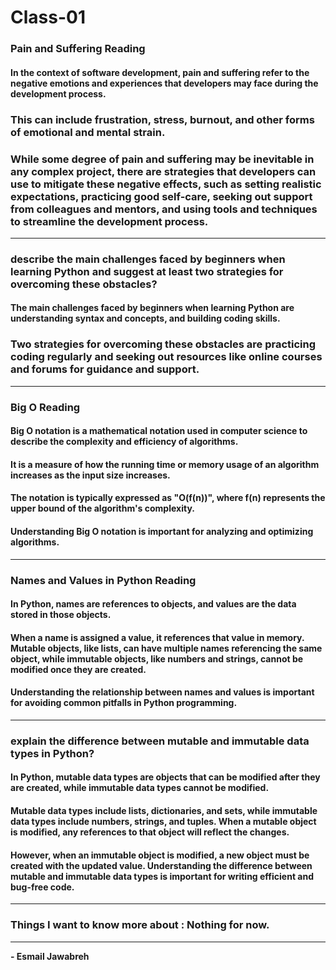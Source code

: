 # Class-01

### Pain and Suffering Reading
#### In the context of software development, pain and suffering refer to the negative emotions and experiences that developers may face during the development process. 
### This can include frustration, stress, burnout, and other forms of emotional and mental strain. 
### While some degree of pain and suffering may be inevitable in any complex project, there are strategies that developers can use to mitigate these negative effects, such as setting realistic expectations, practicing good self-care, seeking out support from colleagues and mentors, and using tools and techniques to streamline the development process.

--- 

### describe the main challenges faced by beginners when learning Python and suggest at least two strategies for overcoming these obstacles?
#### The main challenges faced by beginners when learning Python are understanding syntax and concepts, and building coding skills. 
### Two strategies for overcoming these obstacles are practicing coding regularly and seeking out resources like online courses and forums for guidance and support.

---

### Big O Reading
#### Big O notation is a mathematical notation used in computer science to describe the complexity and efficiency of algorithms. 
#### It is a measure of how the running time or memory usage of an algorithm increases as the input size increases. 
#### The notation is typically expressed as "O(f(n))", where f(n) represents the upper bound of the algorithm's complexity. 
#### Understanding Big O notation is important for analyzing and optimizing algorithms.

---

### Names and Values in Python Reading
#### In Python, names are references to objects, and values are the data stored in those objects. 
#### When a name is assigned a value, it references that value in memory. Mutable objects, like lists, can have multiple names referencing the same object, while immutable objects, like numbers and strings, cannot be modified once they are created. 
#### Understanding the relationship between names and values is important for avoiding common pitfalls in Python programming.

---

### explain the difference between mutable and immutable data types in Python?
#### In Python, mutable data types are objects that can be modified after they are created, while immutable data types cannot be modified. 
#### Mutable data types include lists, dictionaries, and sets, while immutable data types include numbers, strings, and tuples. When a mutable object is modified, any references to that object will reflect the changes. 
#### However, when an immutable object is modified, a new object must be created with the updated value. Understanding the difference between mutable and immutable data types is important for writing efficient and bug-free code.

---

### Things I want to know more about : Nothing for now.

---

**- Esmail Jawabreh**
